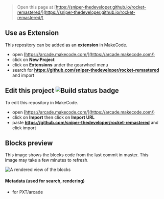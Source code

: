  


> Open this page at [https://sniper-thedeveloper.github.io/rocket-remastered/](https://sniper-thedeveloper.github.io/rocket-remastered/)

## Use as Extension

This repository can be added as an **extension** in MakeCode.

* open [https://arcade.makecode.com/](https://arcade.makecode.com/)
* click on **New Project**
* click on **Extensions** under the gearwheel menu
* search for **https://github.com/sniper-thedeveloper/rocket-remastered** and import

## Edit this project ![Build status badge](https://github.com/sniper-thedeveloper/rocket-remastered/workflows/MakeCode/badge.svg)

To edit this repository in MakeCode.

* open [https://arcade.makecode.com/](https://arcade.makecode.com/)
* click on **Import** then click on **Import URL**
* paste **https://github.com/sniper-thedeveloper/rocket-remastered** and click import

## Blocks preview

This image shows the blocks code from the last commit in master.
This image may take a few minutes to refresh.

![A rendered view of the blocks](https://github.com/sniper-thedeveloper/rocket-remastered/raw/master/.github/makecode/blocks.png)

#### Metadata (used for search, rendering)

* for PXT/arcade
<script src="https://makecode.com/gh-pages-embed.js"></script><script>makeCodeRender("{{ site.makecode.home_url }}", "{{ site.github.owner_name }}/{{ site.github.repository_name }}");</script>
